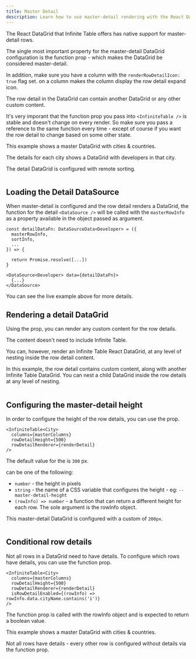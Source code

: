 ```yaml
---
title: Master Detail
description: Learn how to use master-detail rendering with the React DataGrid
---
```


The React DataGrid that Infinite Table offers has native support for master-detail rows.

<Note>

The single most important property for the master-detail DataGrid configuration is the <PropLink name="rowDetailRenderer" /> function prop - which makes the DataGrid be considered master-detail.

In addition, make sure you have a column with the `renderRowDetailIcon: true` flag set. <PropLink name="columns.renderRowDetailIcon" /> on a column makes the column display the row detail expand icon.

The row detail in the DataGrid can contain another DataGrid or any other custom content.
</Note>

<Note>

It's very imporant that the <PropLink name="rowDetailRenderer" /> function prop you pass into `<InfiniteTable />` is stable and doesn't change on every render. So make sure you pass a reference to the same function every time - except of course if you want the row detail to change based on some other state.
</Note>

<Sandpack title="Basic master detail DataGrid example" size="lg">

<Description>

This example shows a master DataGrid with cities & countries.

The details for each city shows a DataGrid with developers in that city.

The detail DataGrid is configured with remote sorting.

</Description>

```ts file="master-detail-example.page.tsx"

```

</Sandpack>

## Loading the Detail DataSource

When master-detail is configured and the row detail renders a DataGrid, the <DPropLink name="data" /> function for the detail `<DataSource />` will be called with the `masterRowInfo` as a property available in the object passed as argument.

```tsx title="Loading the detail DataGrid data" {2}
const detailDataFn: DataSourceData<Developer> = ({
  masterRowInfo,
  sortInfo,
  ...
}) => {

  return Promise.resolve([...])
}

<DataSource<Developer> data={detailDataFn}>
  {...}
</DataSource>
```

You can see the live example above for more details.

## Rendering a detail DataGrid

Using the <PropLink name="rowDetailRenderer" /> prop, you can render any custom content for the row details.

The content doesn't need to include Infinite Table.

You can, however, render an Infinite Table React DataGrid, at any level of nesting inside the row detail content.

<Sandpack title="Master detail with custom content & DataGrid" size="lg" viewMode="preview">

<Description>

In this example, the row detail contains custom content, along with another Infinite Table DataGrid. You can nest a child DataGrid inside the row details at any level of nesting.

</Description>

```ts file="master-detail-custom-datagrid-example.page.tsx"

```

</Sandpack>

## Configuring the master-detail height

In order to configure the height of the row details, you can use the <PropLink name="rowDetailHeight" /> prop.

```tsx title="Configuring the row detail height" {3}
<InfiniteTable<City>
  columns={masterColumns}
  rowDetailHeight={500}
  rowDetailRenderer={renderDetail}
/>
```

The default value for the <PropLink name="rowDetailHeight" /> is `300` px.

<PropLink name="rowDetailHeight" /> can be one of the following:

- `number` - the height in pixels
- `string` - the name of a CSS variable that configures the height - eg: `--master-detail-height`
- `(rowInfo) => number` - a function that can return a different height for each row. The sole argument is the <TypeLink name="InfiniteTableRowInfo">rowInfo object</TypeLink>.

<Sandpack title="Master detail DataGrid with custom height for row details" size="lg">

<Description>

This master-detail DataGrid is configured with a custom <PropLink name="rowDetailHeight" /> of `200px`.

</Description>

```ts file="master-detail-custom-detail-height-example.page.tsx"

```

</Sandpack>


## Conditional row details

Not all rows in a DataGrid need to have details. To configure which rows have details, you can use the <PropLink name="isRowDetailEnabled" /> function prop.

```tsx title="Using conditional row details" {5}
<InfiniteTable<City>
  columns={masterColumns}
  rowDetailHeight={500}
  rowDetailRenderer={renderDetail}
  isRowDetailEnabled={(rowInfo) => rowInfo.data.cityName.contains('i')}
/>
```

The <PropLink name="isRowDetailEnabled" /> function prop is called with the <TypeLink name="InfiniteTableRowInfo">rowInfo object</TypeLink> and is expected to return a boolean value.


<Sandpack title="Master detail DataGrid with conditional details" size="lg">

<Description>

This example shows a master DataGrid with cities & countries.

Not all rows have details - every other row is configured without details via the <PropLink name="isRowDetailEnabled" /> function prop.

</Description>

```ts file="master-detail-per-row-example.page.tsx"

```

</Sandpack>
